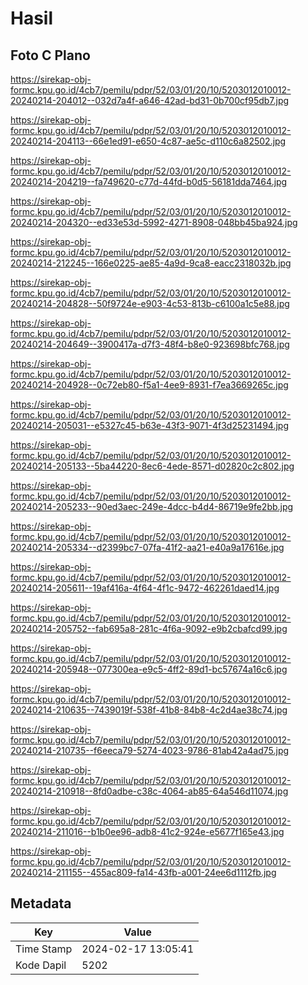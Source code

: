 # Hasil

## Foto C Plano

https://sirekap-obj-formc.kpu.go.id/4cb7/pemilu/pdpr/52/03/01/20/10/5203012010012-20240214-204012--032d7a4f-a646-42ad-bd31-0b700cf95db7.jpg

https://sirekap-obj-formc.kpu.go.id/4cb7/pemilu/pdpr/52/03/01/20/10/5203012010012-20240214-204113--66e1ed91-e650-4c87-ae5c-d110c6a82502.jpg

https://sirekap-obj-formc.kpu.go.id/4cb7/pemilu/pdpr/52/03/01/20/10/5203012010012-20240214-204219--fa749620-c77d-44fd-b0d5-56181dda7464.jpg

https://sirekap-obj-formc.kpu.go.id/4cb7/pemilu/pdpr/52/03/01/20/10/5203012010012-20240214-204320--ed33e53d-5992-4271-8908-048bb45ba924.jpg

https://sirekap-obj-formc.kpu.go.id/4cb7/pemilu/pdpr/52/03/01/20/10/5203012010012-20240214-212245--166e0225-ae85-4a9d-9ca8-eacc2318032b.jpg

https://sirekap-obj-formc.kpu.go.id/4cb7/pemilu/pdpr/52/03/01/20/10/5203012010012-20240214-204828--50f9724e-e903-4c53-813b-c6100a1c5e88.jpg

https://sirekap-obj-formc.kpu.go.id/4cb7/pemilu/pdpr/52/03/01/20/10/5203012010012-20240214-204649--3900417a-d7f3-48f4-b8e0-923698bfc768.jpg

https://sirekap-obj-formc.kpu.go.id/4cb7/pemilu/pdpr/52/03/01/20/10/5203012010012-20240214-204928--0c72eb80-f5a1-4ee9-8931-f7ea3669265c.jpg

https://sirekap-obj-formc.kpu.go.id/4cb7/pemilu/pdpr/52/03/01/20/10/5203012010012-20240214-205031--e5327c45-b63e-43f3-9071-4f3d25231494.jpg

https://sirekap-obj-formc.kpu.go.id/4cb7/pemilu/pdpr/52/03/01/20/10/5203012010012-20240214-205133--5ba44220-8ec6-4ede-8571-d02820c2c802.jpg

https://sirekap-obj-formc.kpu.go.id/4cb7/pemilu/pdpr/52/03/01/20/10/5203012010012-20240214-205233--90ed3aec-249e-4dcc-b4d4-86719e9fe2bb.jpg

https://sirekap-obj-formc.kpu.go.id/4cb7/pemilu/pdpr/52/03/01/20/10/5203012010012-20240214-205334--d2399bc7-07fa-41f2-aa21-e40a9a17616e.jpg

https://sirekap-obj-formc.kpu.go.id/4cb7/pemilu/pdpr/52/03/01/20/10/5203012010012-20240214-205611--19af416a-4f64-4f1c-9472-462261daed14.jpg

https://sirekap-obj-formc.kpu.go.id/4cb7/pemilu/pdpr/52/03/01/20/10/5203012010012-20240214-205752--fab695a8-281c-4f6a-9092-e9b2cbafcd99.jpg

https://sirekap-obj-formc.kpu.go.id/4cb7/pemilu/pdpr/52/03/01/20/10/5203012010012-20240214-205948--077300ea-e9c5-4ff2-89d1-bc57674a16c6.jpg

https://sirekap-obj-formc.kpu.go.id/4cb7/pemilu/pdpr/52/03/01/20/10/5203012010012-20240214-210635--7439019f-538f-41b8-84b8-4c2d4ae38c74.jpg

https://sirekap-obj-formc.kpu.go.id/4cb7/pemilu/pdpr/52/03/01/20/10/5203012010012-20240214-210735--f6eeca79-5274-4023-9786-81ab42a4ad75.jpg

https://sirekap-obj-formc.kpu.go.id/4cb7/pemilu/pdpr/52/03/01/20/10/5203012010012-20240214-210918--8fd0adbe-c38c-4064-ab85-64a546d11074.jpg

https://sirekap-obj-formc.kpu.go.id/4cb7/pemilu/pdpr/52/03/01/20/10/5203012010012-20240214-211016--b1b0ee96-adb8-41c2-924e-e5677f165e43.jpg

https://sirekap-obj-formc.kpu.go.id/4cb7/pemilu/pdpr/52/03/01/20/10/5203012010012-20240214-211155--455ac809-fa14-43fb-a001-24ee6d1112fb.jpg


## Metadata

| Key        | Value               |
| ---------- | ------------------- |
| Time Stamp | 2024-02-17 13:05:41 |
| Kode Dapil | 5202                |



